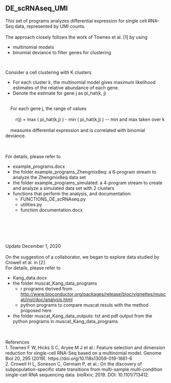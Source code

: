 ## DE_scRNAseq_UMI

This set of programs analyzes differential expression for single cell RNA-Seq data, represented by UMI counts.
<br />
<br />
The approach closely follows the work of Townes et al. [1] by using
- multinomial models
- binomial deviance to filter genes for clustering
<br />

Consider a cell clustering with K clusters
- For each cluster k, the multinomial model gives maximum likelihood estimates of the relative abundance of each gene.  
- Denote the estimate for gene j as  pi_hat(k, j)
<br />
&nbsp;&nbsp;&nbsp;&nbspFor each gene j, the range of values
<br />
<br />
&nbsp;&nbsp;&nbsp;&nbsp&nbsp;&nbsp;&nbsp;&nbspr(j) =  max ( pi_hat(k,j)  ) -  min ( pi_hat(k,j)  )  -- min and max taken over k
<br />
<br />
&nbsp;&nbsp;&nbsp;&nbspmeasures differential expression and is correlated with binomial deviance.
<br />
<br />
<br />

For details, please refer to 
- example_programs.docx
- the folder example_programs_Zhengmix8eq: a 6-program stream to analyze the Zhengmix8eq data set
- the folder example_programs_simulated: a 4-program stream to create and analyze a simulated data set with 2 clusters
- functions that perform the analysis, and documentation:
  - FUNCTIONS_DE_scRNAseq.py
  - utilities.py
  - function documentation.docx
<br />
<br />
<br />
<br />

Update  December 1, 2020
<br />
<br />
On the suggestion of a collaborator, we began to explore data studied by Crowell et al. in [2].
<br />
For details, please refer to 
- Kang_data.docx
- the folder muscat_Kang_data_programs
  - r programs derived from http://www.bioconductor.org/packages/release/bioc/vignettes/muscat/inst/doc/analysis.html
  - python programs to compare muscat resuls with the method proposed here
- the folder muscat_Kang_data_outputs:  txt and pdf output from the python programs in muscat_Kang_data_programs



<br />
<br />
References
<br />
1. Townes F W, Hicks S C, Aryee M J  et al.: Feature selection and dimension reduction for single-cell RNA-Seq based on a multinomial model. Genome Biol 20, 295 (2019). https://doi.org/10.118s13059-019-1861-6 
<br />
2. Crowell H L, Soneson C, Germain P, et al.: On the discovery of subpopulation-specific state transitions from multi-sample multi-condition single-cell RNA sequencing data. bioRxiv; 2019. DOI: 10.1101/713412.
